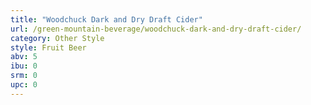 ```yaml
---
title: "Woodchuck Dark and Dry Draft Cider"
url: /green-mountain-beverage/woodchuck-dark-and-dry-draft-cider/
category: Other Style
style: Fruit Beer
abv: 5
ibu: 0
srm: 0
upc: 0
---
```


